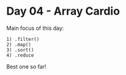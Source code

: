 # Day 04 - Array Cardio

Main focus of this day:
    
    1) .filter()
    2) .map()
    3) .sort()
    4) .reduce

Best one so far!
